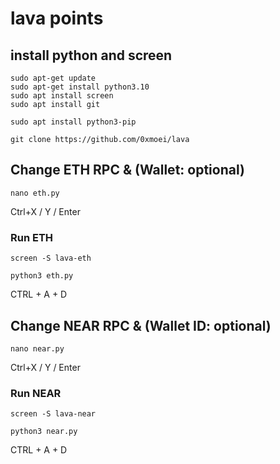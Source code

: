 # lava points
## install python and screen
```
sudo apt-get update
sudo apt-get install python3.10
sudo apt install screen
sudo apt install git
```
```
sudo apt install python3-pip
```
```
git clone https://github.com/0xmoei/lava
```
## Change ETH RPC & (Wallet: optional)
```
nano eth.py
```
Ctrl+X / Y / Enter

### Run ETH
```
screen -S lava-eth
```
```
python3 eth.py
```
CTRL + A + D

## Change NEAR RPC & (Wallet ID: optional)
```
nano near.py
```
Ctrl+X / Y / Enter

### Run NEAR
```
screen -S lava-near
```
```
python3 near.py
```
CTRL + A + D

